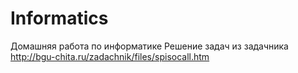 # Informatics
Домашняя работа по информатике
Решение задач из задачника http://bgu-chita.ru/zadachnik/files/spisocall.htm
